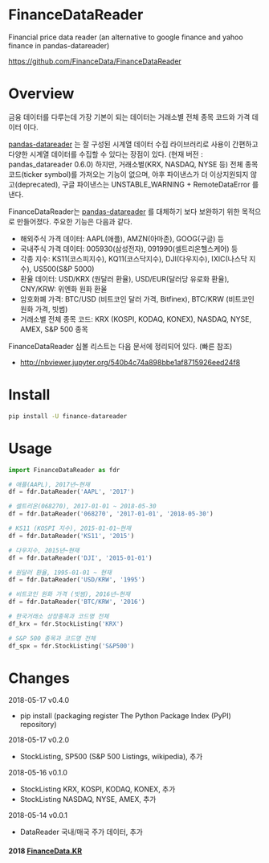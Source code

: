 
# FinanceDataReader
Financial price data reader (an alternative to google finance and yahoo finance in pandas-datareader)

https://github.com/FinanceData/FinanceDataReader
    

# Overview
금융 데이터를 다루는데 가장 기본이 되는 데이터는 거래소별 전체 종목 코드와 가격 데이터 이다.

[pandas-datareader](https://pandas-datareader.readthedocs.io) 는 잘 구성된 시계열 데이터 수집 라이브러리로 사용이 간편하고 다양한 시계열 데이터를 수집할 수 있다는 장점이 있다.  (현재 버전 : pandas_datareader 0.6.0) 하지만, 거래소별(KRX, NASDAQ, NYSE 등) 전체 종목 코드(ticker symbol)를 가져오는 기능이 없으며, 야후 파이낸스가 더 이상지원되지 않고(deprecated), 구글 파이낸스는 UNSTABLE_WARNING + RemoteDataError 를 낸다. 

FinanceDataReader는 [pandas-datareader](https://pandas-datareader.readthedocs.io) 를 대체하기 보다 보완하기 위한 목적으로 만들어졌다. 주요한 기능은 다음과 같다.

* 해외주식 가격 데이터: AAPL(애플), AMZN(아마존), GOOG(구글) 등
* 국내주식 가격 데이터: 005930(삼성전자), 091990(셀트리온헬스케어) 등
* 각종 지수: KS11(코스피지수), KQ11(코스닥지수), DJI(다우지수), IXIC(나스닥 지수), US500(S&P 5000)
* 환율 데이터: USD/KRX (원달러 환율), USD/EUR(달러당 유로화 환율), CNY/KRW: 위엔화 원화 환율
* 암호화폐 가격: BTC/USD (비트코인 달러 가격, Bitfinex), BTC/KRW (비트코인 원화 가격, 빗썸)
* 거래소별 전체 종목 코드: KRX (KOSPI, KODAQ, KONEX), NASDAQ, NYSE, AMEX, S&P 500 종목

FinanceDataReader 심볼 리스트는 다음 문서에 정리되어 있다. (빠른 참조)
* http://nbviewer.jupyter.org/540b4c74a898bbe1af8715926eed24f8


# Install

```bash
pip install -U finance-datareader
```


# Usage

```python
import FinanceDataReader as fdr

# 애플(AAPL), 2017년~현재
df = fdr.DataReader('AAPL', '2017')

# 셀트리온(068270), 2017-01-01 ~ 2018-05-30
df = fdr.DataReader('068270', '2017-01-01', '2018-05-30')

# KS11 (KOSPI 지수), 2015-01-01~현재
df = fdr.DataReader('KS11', '2015')

# 다우지수, 2015년~현재
df = fdr.DataReader('DJI', '2015-01-01')

# 원달러 환율, 1995-01-01 ~ 현재
df = fdr.DataReader('USD/KRW', '1995')

# 비트코인 원화 가격 (빗썸), 2016년~현재
df = fdr.DataReader('BTC/KRW', '2016')

# 한국거래소 상장종목과 코드명 전체
df_krx = fdr.StockListing('KRX')

# S&P 500 종목과 코드명 전체
df_spx = fdr.StockListing('S&P500')
```


# Changes
2018-05-17 v0.4.0
* pip install (packaging register The Python Package Index (PyPI) repository)

2018-05-17 v0.2.0
* StockListing, SP500 (S&P 500 Listings, wikipedia), 추가

2018-05-16 v0.1.0
* StockListing KRX, KOSPI, KODAQ, KONEX, 추가 
* StockListing NASDAQ, NYSE, AMEX, 추가

2018-05-14 v0.0.1
* DataReader 국내/매국 주가 데이터, 추가



#### 2018 [FinanceData.KR](http://financedata.kr)
